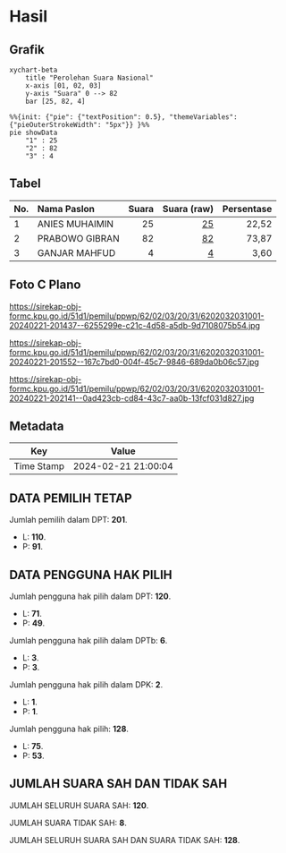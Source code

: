 # Hasil

## Grafik

```mermaid
xychart-beta
    title "Perolehan Suara Nasional"
    x-axis [01, 02, 03]
    y-axis "Suara" 0 --> 82
    bar [25, 82, 4]
```

```mermaid
%%{init: {"pie": {"textPosition": 0.5}, "themeVariables": {"pieOuterStrokeWidth": "5px"}} }%%
pie showData
    "1" : 25
    "2" : 82
    "3" : 4
```

## Tabel

| No. | Nama Paslon    | Suara | Suara (raw) | Persentase |
|:--- |:-------------- | -----:| -----------:| ----------:|
| 1   | ANIES MUHAIMIN | 25    | [25][p-1]   | 22,52      |
| 2   | PRABOWO GIBRAN | 82    | [82][p-2]   | 73,87      |
| 3   | GANJAR MAHFUD  | 4     | [4][p-3]    | 3,60       |


[p-1]: https://github.com/gigit-pemilu/pemilu-2024/blob/main/pilpres/hitung-suara/sub/62-kalimantan-tengah/sub/02-kotawaringin-timur/sub/03-mentaya-hulu/sub/2031-kapuk/sub/001-tps/sub/paslon-1.txt
[p-2]: https://github.com/gigit-pemilu/pemilu-2024/blob/main/pilpres/hitung-suara/sub/62-kalimantan-tengah/sub/02-kotawaringin-timur/sub/03-mentaya-hulu/sub/2031-kapuk/sub/001-tps/sub/paslon-2.txt
[p-3]: https://github.com/gigit-pemilu/pemilu-2024/blob/main/pilpres/hitung-suara/sub/62-kalimantan-tengah/sub/02-kotawaringin-timur/sub/03-mentaya-hulu/sub/2031-kapuk/sub/001-tps/sub/paslon-3.txt

## Foto C Plano

https://sirekap-obj-formc.kpu.go.id/51d1/pemilu/ppwp/62/02/03/20/31/6202032031001-20240221-201437--6255299e-c21c-4d58-a5db-9d7108075b54.jpg

https://sirekap-obj-formc.kpu.go.id/51d1/pemilu/ppwp/62/02/03/20/31/6202032031001-20240221-201552--167c7bd0-004f-45c7-9846-689da0b06c57.jpg

https://sirekap-obj-formc.kpu.go.id/51d1/pemilu/ppwp/62/02/03/20/31/6202032031001-20240221-202141--0ad423cb-cd84-43c7-aa0b-13fcf031d827.jpg


## Metadata

| Key        | Value               |
| ---------- | ------------------- |
| Time Stamp | 2024-02-21 21:00:04 |


## DATA PEMILIH TETAP

Jumlah pemilih dalam DPT: **201**.
 * L: **110**.
 * P: **91**.

## DATA PENGGUNA HAK PILIH

Jumlah pengguna hak pilih dalam DPT: **120**.
 * L: **71**.
 * P: **49**.

Jumlah pengguna hak pilih dalam DPTb: **6**.
 * L: **3**.
 * P: **3**.

Jumlah pengguna hak pilih dalam DPK: **2**.
 * L: **1**.
 * P: **1**.

Jumlah pengguna hak pilih: **128**.
 * L: **75**.
 * P: **53**.

## JUMLAH SUARA SAH DAN TIDAK SAH

JUMLAH SELURUH SUARA SAH: **120**.

JUMLAH SUARA TIDAK SAH: **8**.

JUMLAH SELURUH SUARA SAH DAN SUARA TIDAK SAH: **128**.


